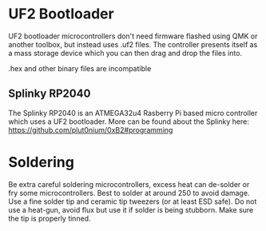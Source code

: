 # UF2 Bootloader
UF2 bootloader microcontrollers don't need firmware flashed using QMK or another toolbox, but instead uses .uf2 files. The controller presents itself as a mass storage device which you can then drag and drop the files into.

.hex and other binary files are incompatible

## Splinky RP2040

The Splinky RP2040 is an ATMEGA32u4 Rasberry Pi based micro controller which uses a UF2 bootloader. More can be found about the Splinky here:
https://github.com/plut0nium/0xB2#programming

# Soldering
Be extra careful soldering microcontrollers, excess heat can de-solder or fry some microcontrollers. Best to solder at around 250 to avoid damage. Use a fine solder tip and ceramic tip tweezers (or at least ESD safe). Do not use a heat-gun, avoid flux but use it if solder is being stubborn. Make sure the tip is properly tinned.